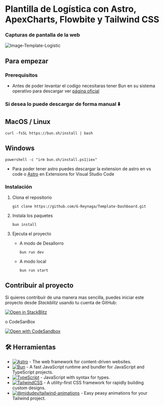 # Plantilla de Logística con Astro, ApexCharts, Flowbite y Tailwind CSS

### Capturas de pantalla de la web

![Image-Template-Logistic](https://github.com/user-attachments/assets/5170ad8c-56c4-484b-bf7a-bc1eb746b007)

## Para empezar
### Prerequisitos

- Antes de poder levantar el codigo necesitaras tener Bun en su sistema operativo para descargar ver [página oficial](https://bun.sh/)

### Si desea lo puede descargar de forma manual ⬇️
  
## MacOS / Linux
  
  ```
  curl -fsSL https://bun.sh/install | bash
  ```
## Windows
  
  ```
  powershell -c "irm bun.sh/install.ps1|iex"
  ```

- Para poder tener astro puedes descargar la extension de astro en vs code o [Astro](https://marketplace.visualstudio.com/items?itemName=astro-build.astro-vscode) en Extensions for Visual Studio Code

### Instalación

1. Clona el repositorio

    ```
    git clone https://github.com/G-Reynaga/Template-Dashboard.git
    ```

2. Instala los paquetes

    ```
    bun install
    ```

3. Ejecuta el proyecto
    - A modo de Desallorro
        ```
        bun run dev
        ```
    - A modo local
        ```
        bun run start
        ```

## Contribuir al proyecto

Si quieres contribuir de una manera mas sencilla, puedes iniciar este proyecto desde _Stackblitz_ usando tu cuenta de GitHub:

[![Open in StackBlitz](https://developer.stackblitz.com/img/open_in_stackblitz.svg)](https://stackblitz.com/github/G-Reynaga/Template-Dashboard)

o CodeSanBox

[![Open with CodeSandbox](https://assets.codesandbox.io/github/button-edit-lime.svg)](https://codesandbox.io/p/sandbox/github/G-Reynaga/Template-Dashboard)


## 🛠️ Herramientas

- [![Astro][astro-badge]][astro-url] - The web framework for content-driven websites.
- [![Bun][bun-badge]][bun-url] - A fast JavaScript runtime and bundler for JavaScript and TypeScript projects.
- [![TypeScript][typescript-badge]][typescript-url] - JavaScript with syntax for types.
- [![TailwindCSS][tailwind-badge]][tailwind-url] - A utility-first CSS framework for rapidly building custom designs.
- [![@midudev/tailwind-animations][animations-badge]][animations-url] - Easy peasy animations for your Tailwind project.

[astro-url]: https://astro.build/
[astro-badge]: https://img.shields.io/badge/Astro-fff?style=for-the-badge&logo=astro&logoColor=bd303a&color=352563
[bun-url]: https://bun.sh/
[bun-badge]: https://img.shields.io/badge/Bun-ff69b4?style=for-the-badge&logo=bun&logoColor=EEEDEB&color=D6BD98
[typescript-url]: https://www.typescriptlang.org
[typescript-badge]: https://img.shields.io/badge/typescript-%23007ACC.svg?style=for-the-badge&logo=typescript&logoColor=white
[tailwind-url]: https://tailwindcss.com/
[tailwind-badge]: https://img.shields.io/badge/tailwindcss-%2338B2AC.svg?style=for-the-badge&logo=tailwind-css&logoColor=white
[animations-url]: https://tailwindcss-animations.vercel.app/
[animations-badge]: https://img.shields.io/badge/@midudev/tailwind-animations-ff69b4?style=for-the-badge&logo=node.js&logoColor=white&color=blue
